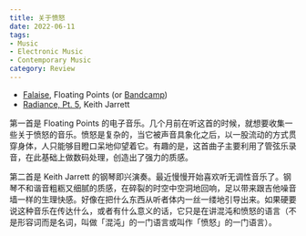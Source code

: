 ```yaml
---
title: 关于愤怒
date: 2022-06-11
tags:
- Music
- Electronic Music
- Contemporary Music
category: Review
---
```


- [Falaise](https://music.apple.com/us/album/falaise/1475361065?i=1475361066), Floating Points (or [Bandcamp](https://floatingpoints.bandcamp.com/track/falaise))
- [Radiance, Pt. 5](https://music.apple.com/us/album/radiance-pt-5/1452849990?i=1452850014), Keith Jarrett

第一首是 Floating Points 的电子音乐。几个月前在听这首的时候，就想要收集一些关于愤怒的音乐。愤怒是复杂的，当它被声音具象化之后，以一股流动的方式贯穿身体，人只能够目瞪口呆地仰望着它。有趣的是，这首曲子主要利用了管弦乐录音，在此基础上做数码处理，创造出了强力的质感。

第二首是 Keith Jarrett 的钢琴即兴演奏。最近慢慢开始喜欢听无调性音乐了。钢琴不和谐音粗粝又细腻的质感，在碎裂的时空中空洞地回响，足以带来跟吉他噪音墙一样的生理快感。好像在把什么东西从听者体内一丝一缕地引导出来。如果硬要说这种音乐在传达什么，或者有什么意义的话，它只是在讲混沌和愤怒的语言（不是形容词而是名词，叫做「混沌」的一门语言或叫作「愤怒」的一门语言）。
